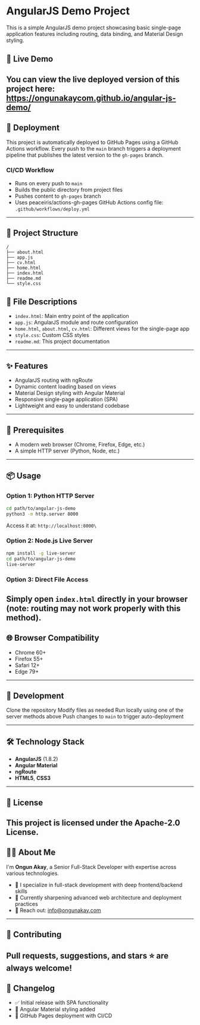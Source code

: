 # AngularJS Demo Project
This is a simple AngularJS demo project showcasing basic single-page application features including routing, data binding, and Material Design styling.
## 🔗 Live Demo
You can view the live deployed version of this project here:
**https://ongunakaycom.github.io/angular-js-demo/**
---
## 🚀 Deployment
This project is automatically deployed to GitHub Pages using a GitHub Actions workflow. Every push to the `main` branch triggers a deployment pipeline that publishes the latest version to the `gh-pages` branch.
### CI/CD Workflow
- Runs on every push to `main`
- Builds the public directory from project files
- Pushes content to `gh-pages` branch
- Uses peaceiris/actions-gh-pages
GitHub Actions config file: `.github/workflows/deploy.yml`
---
## 📁 Project Structure
```
/
├── about.html
├── app.js
├── cv.html
├── home.html
├── index.html
├── readme.md
└── style.css
```
## 📄 File Descriptions
- `index.html`: Main entry point of the application
- `app.js`: AngularJS module and route configuration
- `home.html`, `about.html`, `cv.html`: Different views for the single-page app
- `style.css`: Custom CSS styles
- `readme.md`: This project documentation
---
## ✨ Features
- AngularJS routing with ngRoute
- Dynamic content loading based on views
- Material Design styling with Angular Material
- Responsive single-page application (SPA)
- Lightweight and easy to understand codebase
---
## 🧰 Prerequisites
- A modern web browser (Chrome, Firefox, Edge, etc.)
- A simple HTTP server (Python, Node, etc.)
---
## 📦 Usage
### Option 1: Python HTTP Server
```bash
cd path/to/angular-js-demo
python3 -m http.server 8000
```
Access it at: `http://localhost:8000\`
### Option 2: Node.js Live Server
```bash
npm install -g live-server
cd path/to/angular-js-demo
live-server
```
### Option 3: Direct File Access
Simply open `index.html` directly in your browser (note: routing may not work properly with this method).
---
## 🌐 Browser Compatibility
- Chrome 60+
- Firefox 55+
- Safari 12+
- Edge 79+
---
## 🔧 Development

Clone the repository
Modify files as needed
Run locally using one of the server methods above
Push changes to `main` to trigger auto-deployment

---
## 🛠️ Technology Stack
- **AngularJS** (1.8.2)
- **Angular Material**
- **ngRoute**
- **HTML5**, **CSS3**
---
## 📝 License
This project is licensed under the **Apache-2.0 License**.
---
## 👨‍💻 About Me
I'm **Ongun Akay**, a Senior Full-Stack Developer with expertise across various technologies.
- 👀 I specialize in full-stack development with deep frontend/backend skills
- 🌱 Currently sharpening advanced web architecture and deployment practices
- 💬 Reach out: info@ongunakay.com
---
## 🤝 Contributing
Pull requests, suggestions, and stars ⭐️ are always welcome!
---
## 📌 Changelog
- ✅ Initial release with SPA functionality
- 🎨 Angular Material styling added
- 🚀 GitHub Pages deployment with CI/CD